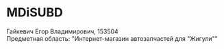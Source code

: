# MDiSUBD
Гайкевич Егор Владимирович, 153504<br />
Предметная область: "Интернет-магазин автозапчастей для "Жигули""
